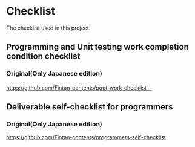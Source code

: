 # Checklist

The checklist used in this project.

## Programming and Unit testing work completion condition checklist

### Original(Only Japanese edition)

https://github.com/Fintan-contents/pgut-work-checklist　

## Deliverable self-checklist for programmers

### Original(Only Japanese edition)

https://github.com/Fintan-contents/programmers-self-checklist
